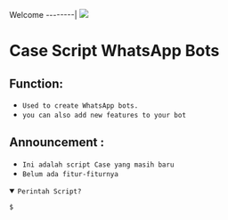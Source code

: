Welcome
--------|
![](https://media1.tenor.com/m/HNcG3X-Og7wAAAAC/welcome-anime.gif)

# Case Script WhatsApp Bots 
## Function:
- `Used to create WhatsApp bots.`
- `you can also add new features to your bot`

## Announcement :
- `Ini adalah script Case yang masih baru`
- `Belum ada fitur-fiturnya`

<details open><summary><code>Perintah Script?</code></summary>

```php
$ 
```
</details>
